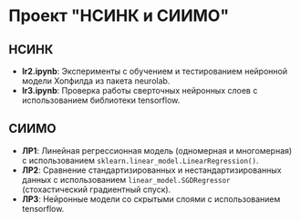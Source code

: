 # Проект "НСИНК и СИИМО"

## НСИНК
- **lr2.ipynb**: Эксперименты с обучением и тестированием нейронной модели Хопфилда из пакета neurolab.
- **lr3.ipynb**: Проверка работы сверточных нейронных слоев с использованием библиотеки tensorflow.

## СИИМО
- **ЛР1**: Линейная регрессионная модель (одномерная и многомерная) с использованием `sklearn.linear_model.LinearRegression()`.
- **ЛР2**: Сравнение стандартизированных и нестандартизированных данных с использованием `linear_model.SGDRegressor` (стохастический градиентный спуск).
- **ЛР3**: Нейронные модели со скрытыми слоями с использованием tensorflow.